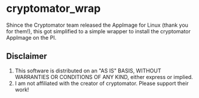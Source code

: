 # cryptomator_wrap

Shince the Cryptomator team released the AppImage for Linux (thank you for them!), this got simplified to a simple wrapper to install the cryptomator AppImage on the PI.

## Disclaimer

1. This software is distributed on an "AS IS" BASIS,  WITHOUT WARRANTIES OR CONDITIONS OF ANY KIND, either express or implied.
2. I am not affiliated with the creator of cryptomator. Please support their work!
